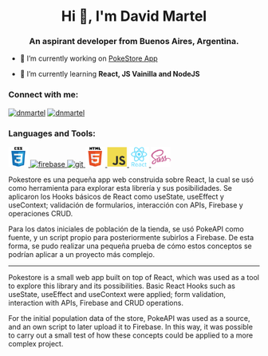<h1 align="center">Hi 👋, I'm David Martel</h1>
<h3 align="center">An aspirant developer from Buenos Aires, Argentina.</h3>

- 🔭 I’m currently working on [PokeStore App](https://dnmartel.github.io/ReactJS-Coder/)

- 🌱 I’m currently learning **React, JS Vainilla and NodeJS**

<h3 align="left">Connect with me:</h3>
<p align="left">
<a href="https://twitter.com/dnmartel" target="blank"><img align="center" src="https://raw.githubusercontent.com/rahuldkjain/github-profile-readme-generator/master/src/images/icons/Social/twitter.svg" alt="dnmartel" height="30" width="40" /></a>
<a href="https://linkedin.com/in/dnmartel" target="blank"><img align="center" src="https://raw.githubusercontent.com/rahuldkjain/github-profile-readme-generator/master/src/images/icons/Social/linked-in-alt.svg" alt="dnmartel" height="30" width="40" /></a>
</p>

<h3 align="left">Languages and Tools:</h3>
<p align="left">  <a href="https://www.w3schools.com/css/" target="_blank" rel="noreferrer"> <img src="https://raw.githubusercontent.com/devicons/devicon/master/icons/css3/css3-original-wordmark.svg" alt="css3" width="40" height="40"/> </a> <a href="https://firebase.google.com/" target="_blank" rel="noreferrer"> <img src="https://www.vectorlogo.zone/logos/firebase/firebase-icon.svg" alt="firebase" width="40" height="40"/> </a> <a href="https://git-scm.com/" target="_blank" rel="noreferrer"> <img src="https://www.vectorlogo.zone/logos/git-scm/git-scm-icon.svg" alt="git" width="40" height="40"/> </a> <a href="https://www.w3.org/html/" target="_blank" rel="noreferrer"> <img src="https://raw.githubusercontent.com/devicons/devicon/master/icons/html5/html5-original-wordmark.svg" alt="html5" width="40" height="40"/> </a> <a href="https://developer.mozilla.org/en-US/docs/Web/JavaScript" target="_blank" rel="noreferrer"> <img src="https://raw.githubusercontent.com/devicons/devicon/master/icons/javascript/javascript-original.svg" alt="javascript" width="40" height="40"/> </a> <a href="https://reactjs.org/" target="_blank" rel="noreferrer"> <img src="https://raw.githubusercontent.com/devicons/devicon/master/icons/react/react-original-wordmark.svg" alt="react" width="40" height="40"/> </a> <a href="https://sass-lang.com" target="_blank" rel="noreferrer"> <img src="https://raw.githubusercontent.com/devicons/devicon/master/icons/sass/sass-original.svg" alt="sass" width="40" height="40"/> </a> </p>



<p>Pokestore es una pequeña app web construida sobre React, la cual se usó como herramienta para explorar esta librería y sus posibilidades. Se aplicaron los Hooks básicos de React como useState, useEffect y useContext; validación de formularios, interacción con APIs, Firebase y operaciones CRUD.

Para los datos iniciales de población de la tienda, se usó PokeAPI como fuente, y un script propio para posteriormente subirlos a Firebase. De esta forma, se pudo realizar una pequeña prueba de cómo estos conceptos se podrían aplicar a un proyecto más complejo.</p>

<hr>

<p>Pokestore is a small web app built on top of React, which was used as a tool to explore this library and its possibilities. Basic React Hooks such as useState, useEffect and useContext were applied; form validation, interaction with APIs, Firebase and CRUD operations.

For the initial population data of the store, PokeAPI was used as a source, and an own script to later upload it to Firebase. In this way, it was possible to carry out a small test of how these concepts could be applied to a more complex project.</p>
